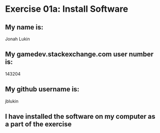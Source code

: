 # Exercise 01a: Install Software

## My name is:
Jonah Lukin

## My gamedev.stackexchange.com user number is:
143204

## My github username is:
jblukin

## I have installed the software on my computer as a part of the exercise
